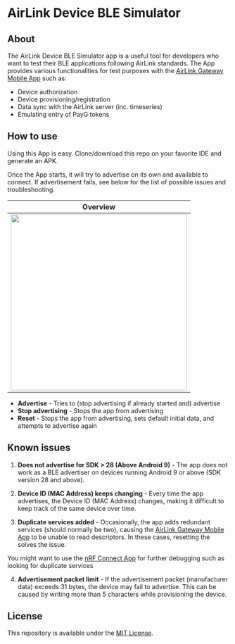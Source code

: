 # AirLink Device BLE Simulator

## About
The AirLink Device BLE Simulator app is a useful tool for developers who want to test their BLE applications following AirLink standards. The App provides various functionalities for test purposes with the [AirLink Gateway Mobile App](https://airlinkdocs.enaccess.org/AirLink%20Manual%2083f2c2ce8fb0463a9078d63aad81a0c7/AirLink%20App%20ab448f056ad94eb097874d756342f361.html) such as:
- Device authorization
- Device provisioning/registration
- Data sync with the AirLink server (inc. timeseries)
- Emulating entry of PayG tokens

## How to use
Using this App is easy. Clone/download this repo on your favorite IDE and generate an APK.

Once the App starts, it will try to advertise on its own and available to connect. If advertisement fails, see below for the list of possible issues and troubleshooting.

| Overview |
| ------------- | 
| <img src="https://github.com/kkhahima/airlink-ble-simulator/blob/master/app/src/main/res/screenshots/overview.jpg"  width="400"> | 

 - **Advertise** - Tries to (stop advertising if already started and) advertise
 - **Stop advertising** - Stops the app from advertising
 - **Reset** - Stops the app from advertising, sets default initial data, and attempts to advertise again

## Known issues
1. **Does not advertise for SDK > 28 (Above Android 9)** - The app does not work as a BLE advertiser on devices running Android 9 or above (SDK version 28 and above).

2. **Device ID (MAC Address) keeps changing** - Every time the app advertises, the Device ID (MAC Address) changes, making it difficult to keep track of the same device over time.

3. **Duplicate services added** - Occasionally, the app adds redundant services (should normally be two), causing the [AirLink Gateway Mobile App](https://airlinkdocs.enaccess.org/AirLink%20Manual%2083f2c2ce8fb0463a9078d63aad81a0c7/AirLink%20App%20ab448f056ad94eb097874d756342f361.html) to be unable to read descriptors. In these cases, resetting the solves the issue.

You might want to use the [nRF Connect App](https://play.google.com/store/apps/details?id=no.nordicsemi.android.mcp&hl=en&gl=US) for further debugging such as looking for duplicate services

4. **Advertisement packet limit** - If the advertisement packet (manufacturer data) exceeds 31 bytes, the device may fail to advertise. This can be caused by writing more than 5 characters while provisioning the device.


## License
This repository is available under the [MIT License](https://opensource.org/licenses/MIT).
